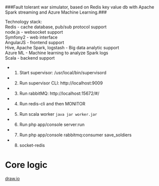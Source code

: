 ###Fault tolerant war simulator, based on Redis key value db with Apache Spark streaming and Azure Machine Learning.###

Technology stack: <br>
Redis - cache database, pub/sub protocol support <br>
node.js - websocket support <br>
Symfony2 - web interface <br>
AngularJS - frontend support <br>
Hive, Apache Spark, logstash - Big data analytic support <br>
Azure ML - Machine learning to analyze Spark logs <br>
Scala - backend support <br>

* 1. Start supervisor: /usr/local/bin/supervisord
* 2. Run supervisor CLI: http://localhost:9009
* 3. Run rabbitMQ: http://localhost:15672/#/
* 4. Run redis-cli and then MONITOR
* 5. Run scala worker `java jar worker.jar`
* 6. Run php app/console server:run
* 7. Run php app/console rabbitmq:consumer save_soldiers
* 8. socket-redis


# Core logic #

[draw.io](https://drive.google.com/file/d/0B1wggjwptA_BZ2RpVjdSajBjQ2M/view?usp=sharing)
